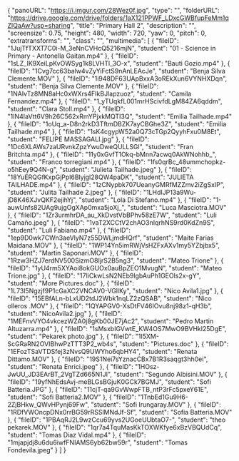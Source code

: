 {
      "panoURL": "https://i.imgur.com/28Wez0f.jpg",
      "type": "",
      "folderURL": "https://drive.google.com/drive/folders/1aX121PPWF_LDxcGWBfupFeMm1qZlQaAw?usp=sharing",
      "title": "Primary Hall 2",
      "description": "",
      "screensize": 0.75,
      "height": 480,
      "width": 720,
      "yaw": 0,
      "pitch": 0,
      "extratransforms": "",
      "class": "",
      "multimedia": [
         {
            "fileID": "1JujTfTXXT7C0i-M_3eNnCVHcQ5216mjN",
            "student": "01 - Science in Primary - Antonella Gaitan.mp4"
         },
         {
            "fileID": "1sLZ_IK9XeiLpKvOWSyg1k8LVHTl_3O-x",
            "student": "Bauti Gozio.mp4"
         },
         {
            "fileID": "1Cvg7cc63balw4vZyYiFctS9nAnLEAcJe",
            "student": "Benja Silva Clemente.MOV"
         },
         {
            "fileID": "1i948DF63UApBxxA3oREkXun6VYNHXDqn",
            "student": "Benja Silva Clemente.MOV"
         },
         {
            "fileID": "1NAIvTz8MN8aHc0xWXrs4FIkBJlapzuoz",
            "student": "Camila Fernandez.mp4"
         },
         {
            "fileID": "1_yTUqkfL001mrHScivfdLgM84ZA6qddm",
            "student": "Clara Stoll.mp4"
         },
         {
            "fileID": "1IN4IaVtt6V9h26C562xRmYPjxkMQTI3Q",
            "student": "Emilia Tailhade.mp4"
         },
         {
            "fileID": "1oUq_a-D8n2rkD3TftmDBZK7ayCBGhe3Z",
            "student": "Emilia Tailhade.mp4"
         },
         {
            "fileID": "1sK4cgypW52a0Q73cTGp2QyyhFxu0M8Et",
            "student": "FELIPE MASSAGALI.jpg"
         },
         {
            "fileID": "1Dc6XLAWs7zaURvnkZpzYwuDweQULLSGl",
            "student": "Fran Britchta.mp4"
         },
         {
            "fileID": "11y0xGvfT1Okq-bMnn7acwq0AkWNohhb_",
            "student": "Franco torregiani.mp4"
         },
         {
            "fileID": "1fs0qrBc_48ummchopkz-o5hEey9Q4N-g",
            "student": "Julieta Tailhade.jpeg"
         },
         {
            "fileID": "18YuERQGfKxpGjPpl6Blyjgl28QW4paDK",
            "student": "JULIETA TAILHADE.mp4"
         },
         {
            "fileID": "1zCNypbk707UeanyGMRfMZZmv2iZgSxIP",
            "student": "Julita Tailhade 2.jpeg"
         },
         {
            "fileID": "1LHdIJP13a9Wu-jD8K46XJvQKF2ejihYj",
            "student": "Lola Di Stefano.mp4"
         },
         {
            "fileID": "1-auwUnfs82UAg9ujgOgXAp0mxa5joXj_",
            "student": "Luca Masciotra.MOV"
         },
         {
            "fileID": "1Zr3urmhrDA_au_XkDvstVbBPhv58zE7W",
            "student": "Luli Camaño.jpeg"
         },
         {
            "fileID": "1vaT2XCCtV2chAO3nIqrhNS9rd0KdZn9S",
            "student": "Luli Fabiano.mp4"
         },
         {
            "fileID": "1ep9D0wk7CWn3aeVlyN7z55DWLjmdHQrf",
            "student": "Maite Farias Maidana.MOV"
         },
         {
            "fileID": "1WP14Yn5imRWjVsHZFxAXv1my5YZbjbx5",
            "student": "Martin Saponari.MOV"
         },
         {
            "fileID": "1Rzw3HZJ7erdNV500SizmO8IjrS2B5ng3",
            "student": "Mateo Trione"
         },
         {
            "fileID": "1yU4rm5XYAoi8okGUOx0auBpZEO1MvugN",
            "student": "Mateo Trione.jpg"
         },
         {
            "fileID": "17IiCkwLsN2NEb9lgbAuPh1GEOls2x-gY",
            "student": "More Pictures.doc"
         },
         {
            "fileID": "1L73l5Ngzjf9P1cGaXC2VNCAV0-VGllKy",
            "student": "Nico Avila1.jpg"
         },
         {
            "fileID": "15EBfALn-bLxUD2tdJ2Wbk1nqLZ2zQSAB",
            "student": "Nico olleros .MOV"
         },
         {
            "fileID": "1QYAPGV0-XsDtFV46IOvu8nj98z1-qH3b",
            "student": "NicoAvila2.jpg"
         },
         {
            "fileID": "1MEFnvVYO4vkcezWZA0j8gKb00JE7jAc2",
            "student": "Pedro Martin Altuzarra.mp4"
         },
         {
            "fileID": "1sMsxbIGVwtE_KW4OS7MwO9BVHkl25DgE",
            "student": "Pekarek photo.jpg"
         },
         {
            "fileID": "1I5XM-ScGRaRN2OVIBhwPzTTT3P2_wb4s",
            "student": "Pictures.doc"
         },
         {
            "fileID": "1EFozTSaVTDSfej3zNvsQ9UWYho6qbHY4",
            "student": "Renata Dittamo.MOV"
         },
         {
            "fileID": "19S1Nei7sYznacCBx7B1R3saqgt3hh0ei",
            "student": "Renata Enrici.jpeg"
         },
         {
            "fileID": "1HOsz-JwUU_JD3EArBT_2VgTZd665N1JI",
            "student": "Segundo Albisini.MOV"
         },
         {
            "fileID": "19yfNhEdsAvj-meBLGsBGjuK0GCk7BGMJ",
            "student": "Sofi Batteria.JPG"
         },
         {
            "fileID": "11cjT-qa9GvWwpFTB_ntP3rFc5pxeY61E",
            "student": "Sofi Batteria2.MOV"
         },
         {
            "fileID": "1TnbEd1Gu9H6-2ZjBHkw_QWvHPynj69Fw",
            "student": "Sofi Irungaray.MOV"
         },
         {
            "fileID": "1RDfVWOncpDNx0rrBG59rRSSlMNdJf-Sf",
            "student": "Sofia Batteria.MOV"
         },
         {
            "fileID": "1PBAqRJ2L9wzCcu69yvs2UGoeUUbtaO7-",
            "student": "theo pekarek.MOV"
         },
         {
            "fileID": "1qr7a4TquMasKkTOXWKfye6xBzVBQUdCq",
            "student": "Tomas Diaz Vidal.mp4"
         },
         {
            "fileID": "1mjapjdj8u6du6iwfFNIAMS6yb62bw59r",
            "student": "Tomas Fondevila.jpeg"
         }
      ]
   }